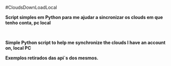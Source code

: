 #CloudsDownLoadLocal

<strong />Script simples em Python para me ajudar a sincronizar os clouds em que tenho conta, pc local<strong />

<br/>

<strong >Simple Python script to help me synchronize the clouds I have an account on, local PC<strong />




Exemplos retirados das api´s dos mesmos.
